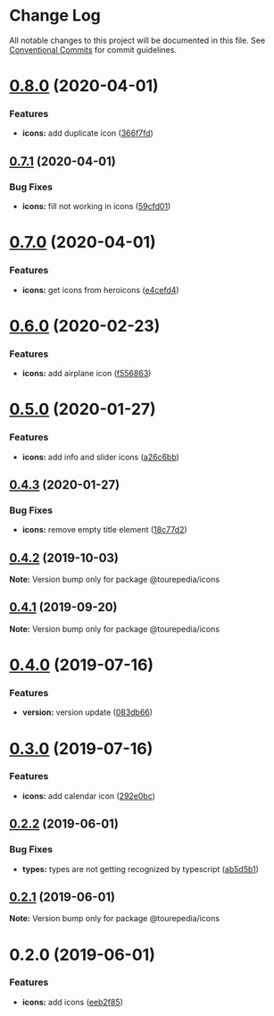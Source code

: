 # Change Log

All notable changes to this project will be documented in this file.
See [Conventional Commits](https://conventionalcommits.org) for commit guidelines.

# [0.8.0](https://github.com/tourepedia/tp-ui/packages/icons/compare/@tourepedia/icons@0.7.1...@tourepedia/icons@0.8.0) (2020-04-01)


### Features

* **icons:** add duplicate icon ([366f7fd](https://github.com/tourepedia/tp-ui/packages/icons/commit/366f7fd))





## [0.7.1](https://github.com/tourepedia/tp-ui/packages/icons/compare/@tourepedia/icons@0.7.0...@tourepedia/icons@0.7.1) (2020-04-01)


### Bug Fixes

* **icons:** fill not working in icons ([59cfd01](https://github.com/tourepedia/tp-ui/packages/icons/commit/59cfd01))





# [0.7.0](https://github.com/tourepedia/tp-ui/packages/icons/compare/@tourepedia/icons@0.6.0...@tourepedia/icons@0.7.0) (2020-04-01)


### Features

* **icons:** get icons from heroicons ([e4cefd4](https://github.com/tourepedia/tp-ui/packages/icons/commit/e4cefd4))





# [0.6.0](https://github.com/tourepedia/tp-ui/packages/icons/compare/@tourepedia/icons@0.5.0...@tourepedia/icons@0.6.0) (2020-02-23)


### Features

* **icons:** add airplane icon ([f556863](https://github.com/tourepedia/tp-ui/packages/icons/commit/f556863))





# [0.5.0](https://github.com/tourepedia/tp-ui/packages/icons/compare/@tourepedia/icons@0.4.3...@tourepedia/icons@0.5.0) (2020-01-27)


### Features

* **icons:** add info and slider icons ([a26c6bb](https://github.com/tourepedia/tp-ui/packages/icons/commit/a26c6bb))





## [0.4.3](https://github.com/tourepedia/tp-ui/packages/icons/compare/@tourepedia/icons@0.4.2...@tourepedia/icons@0.4.3) (2020-01-27)


### Bug Fixes

* **icons:** remove empty title element ([18c77d2](https://github.com/tourepedia/tp-ui/packages/icons/commit/18c77d2))





## [0.4.2](https://github.com/tourepedia/tp-ui/packages/icons/compare/@tourepedia/icons@0.4.1...@tourepedia/icons@0.4.2) (2019-10-03)

**Note:** Version bump only for package @tourepedia/icons





## [0.4.1](https://github.com/tourepedia/tp-ui/packages/icons/compare/@tourepedia/icons@0.4.0...@tourepedia/icons@0.4.1) (2019-09-20)

**Note:** Version bump only for package @tourepedia/icons





# [0.4.0](https://github.com/tourepedia/tp-ui/packages/icons/compare/@tourepedia/icons@0.3.0...@tourepedia/icons@0.4.0) (2019-07-16)


### Features

* **version:** version update ([083db66](https://github.com/tourepedia/tp-ui/packages/icons/commit/083db66))





# [0.3.0](https://github.com/tourepedia/tp-ui/packages/icons/compare/@tourepedia/icons@0.2.2...@tourepedia/icons@0.3.0) (2019-07-16)


### Features

* **icons:** add calendar icon ([292e0bc](https://github.com/tourepedia/tp-ui/packages/icons/commit/292e0bc))





## [0.2.2](https://github.com/tourepedia/tp-ui/packages/icons/compare/@tourepedia/icons@0.2.1...@tourepedia/icons@0.2.2) (2019-06-01)


### Bug Fixes

* **types:** types are not getting recognized by typescript ([ab5d5b1](https://github.com/tourepedia/tp-ui/packages/icons/commit/ab5d5b1))





## [0.2.1](https://github.com/tourepedia/tp-ui/packages/icons/compare/@tourepedia/icons@0.2.0...@tourepedia/icons@0.2.1) (2019-06-01)

**Note:** Version bump only for package @tourepedia/icons





# 0.2.0 (2019-06-01)


### Features

* **icons:** add icons ([eeb2f85](https://github.com/tourepedia/tp-ui/packages/icons/commit/eeb2f85))
